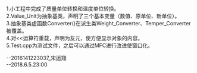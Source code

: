 ﻿1.小工程中完成了质量单位转换和温度单位转换。<br>
2.Value_Unit为抽象基类，声明了三个基本变量（数值、原单位、新单位）。<br>
3.抽象基类虚函数Converter()在派生类Weight_Converter、Temper_Converter被覆盖。<br>
4.对<<运算符重载，声明为友元，使方便显示对象的内容。<br>
5.Test.cpp为测试文件，之后可以通过MFC进行改进使窗口化。<br>

--2016141223037_宋运翔<br>
--2018.6.5.23:00<br>